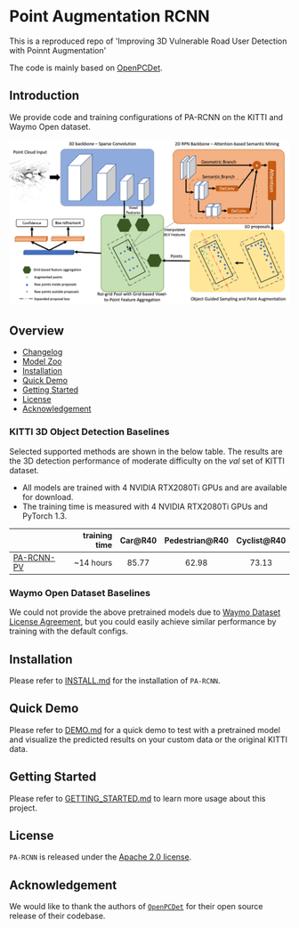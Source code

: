 # Point Augmentation RCNN

This is a reproduced repo of 'Improving 3D Vulnerable Road User Detection with Poinnt Augmentation'

The code is mainly based on [OpenPCDet](https://github.com/open-mmlab/OpenPCDet).

## Introduction
We provide code and training configurations of PA-RCNN on the KITTI and Waymo Open dataset.  

![Algorithm Overview](docs/overview.png)

## Overview
- [Changelog](#changelog)
- [Model Zoo](#model-zoo)
- [Installation](docs/INSTALL.md)
- [Quick Demo](docs/DEMO.md)
- [Getting Started](docs/GETTING_STARTED.md)
- [License](#license)
- [Acknowledgement](#acknowledgement)


### KITTI 3D Object Detection Baselines
Selected supported methods are shown in the below table. The results are the 3D detection performance of moderate difficulty on the *val* set of KITTI dataset.
* All models are trained with 4 NVIDIA RTX2080Ti GPUs and are available for download.
* The training time is measured with 4 NVIDIA RTX2080Ti GPUs and PyTorch 1.3.

|                                             | training time | Car@R40 | Pedestrian@R40 | Cyclist@R40  |
|---------------------------------------------|----------:|:-------:|:-------:|:-------:|
| [PA-RCNN-PV](tools/cfgs/kitti_models/pa_rcnn_pv.yaml) |~14 hours| 85.77 | 62.98 | 73.13 |

### Waymo Open Dataset Baselines
We could not provide the above pretrained models due to [Waymo Dataset License Agreement](https://waymo.com/open/terms/),
but you could easily achieve similar performance by training with the default configs.


## Installation
Please refer to [INSTALL.md](docs/INSTALL.md) for the installation of `PA-RCNN`.


## Quick Demo
Please refer to [DEMO.md](docs/DEMO.md) for a quick demo to test with a pretrained model and
visualize the predicted results on your custom data or the original KITTI data.

## Getting Started
Please refer to [GETTING_STARTED.md](docs/GETTING_STARTED.md) to learn more usage about this project.

## License
`PA-RCNN` is released under the [Apache 2.0 license](LICENSE).

## Acknowledgement
We would like to thank the authors of [`OpenPCDet`](https://github.com/open-mmlab/OpenPCDet) for their open source release of their codebase.
